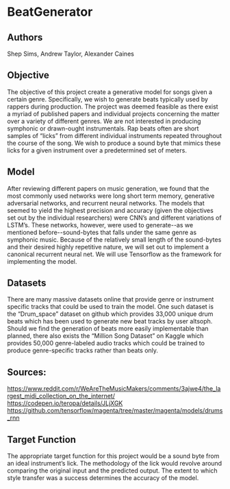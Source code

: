 # BeatGenerator
## Authors
Shep Sims, Andrew Taylor, Alexander Caines 

## Objective
The objective of this project create a generative model for songs given a certain genre. Specifically, we wish to generate beats typically used by rappers during production. The project was deemed feasible as there exist a myriad of published papers and individual projects concerning the matter over a variety of different genres. We are not interested in producing symphonic or drawn-ought instrumentals. Rap beats often are short samples of “licks” from different individual instruments repeated throughout the course of the song. We wish to produce a sound byte that mimics these licks for a given instrument over a predetermined set of meters.

## Model
After reviewing different papers on music generation, we found that the most commonly used networks were long short term memory, generative adversarial networks, and recurrent neural networks. The models that seemed to yield the highest precision and accuracy (given the objectives set out by the individual researchers) were CNN’s and different variations of LSTM’s. These networks, however, were used to generate--as we mentioned before--sound-bytes that falls under the same genre as symphonic music. Because of the relatively small length of the sound-bytes and their desired highly repetitive nature, we will set out to implement a canonical recurrent neural net. We will use Tensorflow as the framework for implementing the model.

## Datasets
There are many massive datasets online that provide genre or instrument specific tracks that could be used to train the model.  One such dataset is the “Drum_space” dataset on github which provides 33,000 unique drum beats which has been used to generate new beat tracks by user altsoph.  Should we find the generation of beats more easily implementable than planned, there also exists the “Million Song Dataset” on Kaggle which provides 50,000 genre-labeled audio tracks which could be trained to produce genre-specific tracks rather than beats only. 

## Sources:
https://www.reddit.com/r/WeAreTheMusicMakers/comments/3ajwe4/the_largest_midi_collection_on_the_internet/
https://codepen.io/teropa/details/JLjXGK
https://github.com/tensorflow/magenta/tree/master/magenta/models/drums_rnn



## Target Function
The appropriate target function for this project would be a sound byte from an ideal instrument’s lick. The methodology of the lick would revolve around comparing the original input and the predicted output. The extent to which style transfer was a success determines the accuracy of the model.
